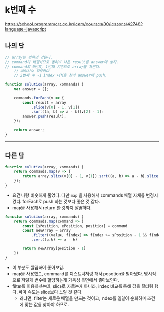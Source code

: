 # k번째 수

https://school.programmers.co.kr/learn/courses/30/lessons/42748?language=javascript

## 나의 답

```js
// array는 변하면 안된다.
// command가 배열이므로 돌려서 나온 result를 answer에 쌓자.
// command의 0번째, 1번째 기준으로 array를 자른다.
    // 내림차순 정렬한다.
    // 2번째 수 -1 index 녀석을 찾아 answer에 push.

function solution(array, commands) {
    var answer = [];
    
    commands.forEach(v => {
        const result = array
            .slice(v[0] - 1, v[1])
            .sort((a, b) => a - b)[v[2] - 1];
        answer.push(result);
    });
    
    return answer;
}
```

---

## 다른 답

```js
function solution(array, commands) {
    return commands.map(v => {
        return array.slice(v[0] - 1, v[1]).sort((a, b) => a - b).slice(v[2] - 1, v[2])[0];
    });
}
```

- 요건 나랑 비슷하게 풀었다. 다만 `map` 을 사용해서 commands 배열 자체를 변경시켰다. forEach로 push 하는 것보다 좋은 것 같다.
- map을 사용해서 return 한 것까지 깔끔하다.

```js
function solution(array, commands) {
    return commands.map(command => {
        const [sPosition, ePosition, position] = command
        const newArray = array
            .filter((value, fIndex) => fIndex >= sPosition - 1 && fIndex <= ePosition - 1)
            .sort((a,b) => a - b)    

        return newArray[position - 1]
    })
}
```

- 이 부분도 깔끔하이 좋아보임.
- map을 사용했고, command를 디스트럭쳐링 해서 posotion을 받아냈다. 명시적으로 저렇게 변수에 할당하는게 가독성 측면에서 좋아보인다.
- filter를 이용하셨는데, slice로 자르는게 아니라, index 비교를 통해 값을 필터링 했다. 아마 속도는 slice보다 느릴 것 같다.
  - 왜냐면, filter는 새로운 배열을 만드는 것이고, index를 일일이 순회하며 조건에 맞는 값을 찾아야 하므로.

